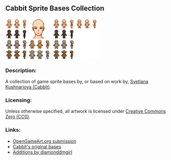 ## Cabbit Sprite Bases Collection

![Static Preview](preview.png)
![Animated Preview](preview.gif)

### Description:

A collection of game sprite bases by, or based on work by, [Svetlana Kushnariova (Cabbit)](https://opengameart.org/user/15048).

### Licensing:

Unless otherwise specified, all artwork is licensed under [Creative Commons Zero (CC0)](LICENSE.txt).

### Links:

- [OpenGameArt.org submission](https://opengameart.org/node/79237)
- [Cabbit's original bases](https://opengameart.org/node/24944)
- [Additions by diamonddmgirl](https://opengameart.org/node/67861)
